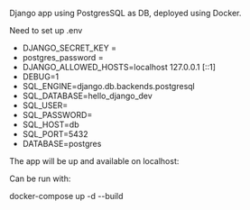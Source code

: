 Django app using PostgresSQL as DB, deployed using Docker.

Need to set up .env

 - DJANGO_SECRET_KEY = 
 - postgres_password = 
 - DJANGO_ALLOWED_HOSTS=localhost 127.0.0.1 [::1]
 - DEBUG=1
 - SQL_ENGINE=django.db.backends.postgresql
 - SQL_DATABASE=hello_django_dev
 - SQL_USER=
 - SQL_PASSWORD=
 - SQL_HOST=db
 - SQL_PORT=5432
 - DATABASE=postgres

The app will be up and available on localhost:

Can be run with:

docker-compose up -d --build
